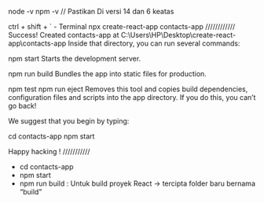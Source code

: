 node -v
npm -v
// Pastikan Di versi 14 dan 6 keatas

ctrl + shift + ` - Terminal
npx create-react-app contacts-app
////////////
Success! Created contacts-app at C:\Users\HP\Desktop\create-react-app\contacts-app
Inside that directory, you can run several commands:

  npm start
    Starts the development server.

  npm run build
    Bundles the app into static files for production.

  npm test
  npm run eject
    Removes this tool and copies build dependencies, configuration files
    and scripts into the app directory. If you do this, you can’t go back!

We suggest that you begin by typing:

  cd contacts-app
  npm start

Happy hacking !
///////////
- cd contacts-app
- npm start
- npm run build : Untuk build proyek React -> tercipta folder baru bernama “build”
